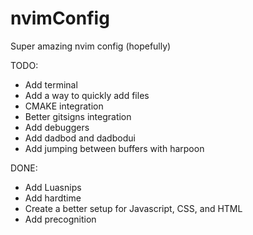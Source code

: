# nvimConfig
Super amazing nvim config (hopefully)

TODO:
- Add terminal
- Add a way to quickly add files
- CMAKE integration
- Better gitsigns integration
- Add debuggers
- Add dadbod and dadbodui
- Add jumping between buffers with harpoon

DONE:
- Add Luasnips
- Add hardtime
- Create a better setup for Javascript, CSS, and HTML
- Add precognition
